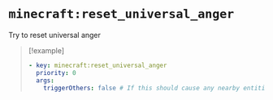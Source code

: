 # `minecraft:reset_universal_anger`

Try to reset universal anger

> [!example]
> ```yaml
> - key: minecraft:reset_universal_anger
>   priority: 0
>   args:
>     triggerOthers: false # If this should cause any nearby entities to trigger
> ```
